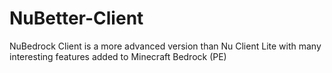 # NuBetter-Client
NuBedrock Client is a more advanced version than Nu Client Lite with many interesting features added to Minecraft Bedrock (PE)
